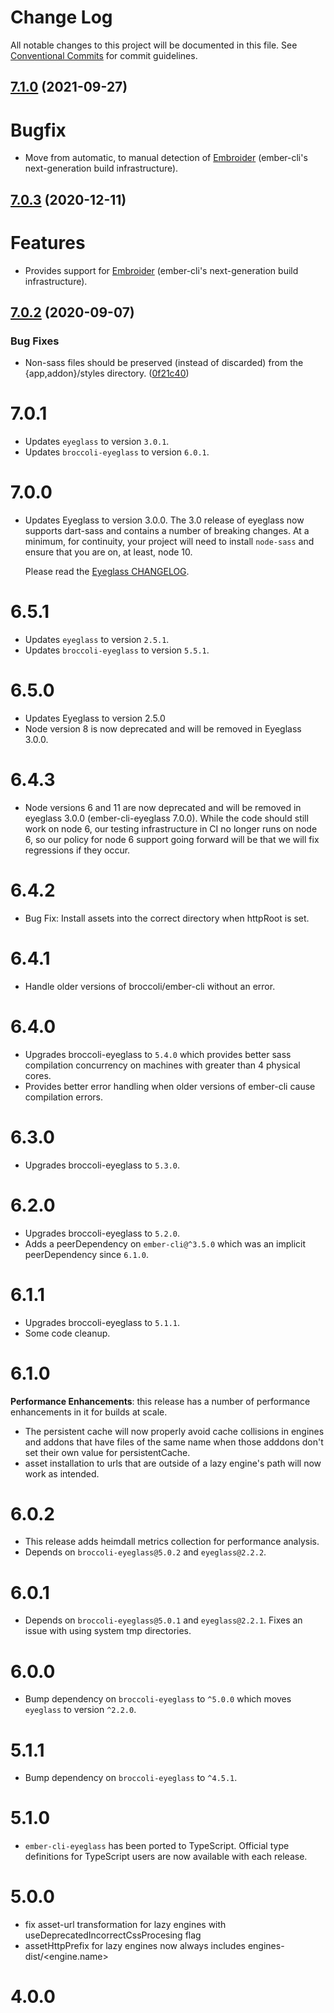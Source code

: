 # Change Log

All notable changes to this project will be documented in this file.
See [Conventional Commits](https://conventionalcommits.org) for commit guidelines.


## [7.1.0](https://github.com/linkedin/eyeglass/compare/ember-cli-eyeglass@7.0.3...ember-cli-eyeglass@7.1.0) (2021-09-27)

# Bugfix

* Move from automatic, to manual detection of [Embroider](https://github.com/embroider-build/embroider) (ember-cli's next-generation build infrastructure).


## [7.0.3](https://github.com/linkedin/eyeglass/compare/ember-cli-eyeglass@7.0.2...ember-cli-eyeglass@7.0.3) (2020-12-11)

# Features

* Provides support for [Embroider](https://github.com/embroider-build/embroider) (ember-cli's next-generation build infrastructure).


## [7.0.2](https://github.com/linkedin/eyeglass/compare/ember-cli-eyeglass@7.0.1...ember-cli-eyeglass@7.0.2) (2020-09-07)


### Bug Fixes

* Non-sass files should be preserved (instead of discarded) from the {app,addon}/styles directory. ([0f21c40](https://github.com/linkedin/eyeglass/commit/0f21c40127e58820495d195c588f5df80ea36b47))





# 7.0.1

* Updates `eyeglass` to version `3.0.1`.
* Updates `broccoli-eyeglass` to version `6.0.1`.

# 7.0.0

* Updates Eyeglass to version 3.0.0. The 3.0 release of eyeglass now supports
  dart-sass and contains a number of breaking changes. At a minimum, for
  continuity, your project will need to install `node-sass` and ensure that
  you are on, at least, node 10.

  Please read the [Eyeglass CHANGELOG](../eyeglass/CHANGELOG.md).

# 6.5.1
* Updates `eyeglass` to version `2.5.1`.
* Updates `broccoli-eyeglass` to version `5.5.1`.

# 6.5.0

* Updates Eyeglass to version 2.5.0
* Node version 8 is now deprecated and will be removed in Eyeglass 3.0.0.

# 6.4.3

* Node versions 6 and 11 are now deprecated and will be removed in
  eyeglass 3.0.0 (ember-cli-eyeglass 7.0.0). While the code should still
  work on node 6, our testing infrastructure in CI no longer runs on node
  6, so our policy for node 6 support going forward will be that we will
  fix regressions if they occur.

# 6.4.2

* Bug Fix: Install assets into the correct directory when httpRoot
  is set.

# 6.4.1

* Handle older versions of broccoli/ember-cli without an error.

# 6.4.0

* Upgrades broccoli-eyeglass to `5.4.0` which provides
  better sass compilation concurrency on machines with greater than 4 physical cores.
* Provides better error handling when older versions of ember-cli cause compilation errors.

# 6.3.0

* Upgrades broccoli-eyeglass to `5.3.0`.

# 6.2.0

* Upgrades broccoli-eyeglass to `5.2.0`.
* Adds a peerDependency on `ember-cli@^3.5.0` which was
  an implicit peerDependency since `6.1.0`.

# 6.1.1

* Upgrades broccoli-eyeglass to `5.1.1`.
* Some code cleanup.

# 6.1.0

**Performance Enhancements**: this release has a number of performance
enhancements in it for builds at scale.

* The persistent cache will now properly avoid cache collisions in engines and
  addons that have files of the same name when those adddons don't set their
  own value for persistentCache.
* asset installation to urls that are outside of a lazy engine's path will
  now work as intended.

# 6.0.2

* This release adds heimdall metrics collection for performance analysis.
* Depends on `broccoli-eyeglass@5.0.2` and `eyeglass@2.2.2`.

# 6.0.1

* Depends on `broccoli-eyeglass@5.0.1` and `eyeglass@2.2.1`. Fixes an issue with using system tmp directories.

# 6.0.0

* Bump dependency on `broccoli-eyeglass` to `^5.0.0` which moves `eyeglass` to version `^2.2.0`.

# 5.1.1

* Bump dependency on `broccoli-eyeglass` to `^4.5.1`.

# 5.1.0

* `ember-cli-eyeglass` has been ported to TypeScript. Official type definitions for TypeScript users are now available with each release.

# 5.0.0

  * fix asset-url transformation for lazy engines with useDeprecatedIncorrectCssProcesing flag
  * assetHttpPrefix for lazy engines now always includes engines-dist/<engine.name>

# 4.0.0
